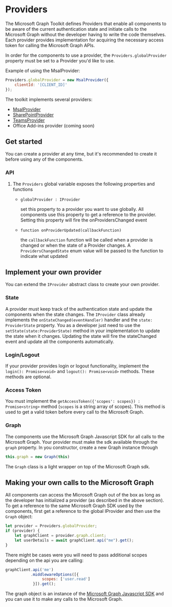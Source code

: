 # Providers

The Microsoft Graph Toolkit defines Providers that enable all components to be aware of the current authentication state and initiate calls to the Microsoft Graph without the developer having to write the code themselves. Each provider provides implementation for acquiring the necessary access token for calling the Microsoft Graph APIs.

In order for the components to use a provider, the `Providers.globalProvider` property must be set to a Provider you'd like to use. 

Example of using the MsalProvider:
```js
Providers.globalProvider = new MsalProvider({
    clientId: '[CLIENT_ID]'
});
```

The toolkit implements several providers:
* [MsalProvider](./providers/msal.md)
* [SharePointProvider](./providers/sharepoint.md)
* [TeamsProvider](./providers/teams.md)
* Office Add-ins provider (coming soon)


## Get started

You can create a provider at any time, but it's recommended to create it before using any of the components. 

### API

1. The `Providers` global variable exposes the following properties and functions
    * `globalProvider : IProvider`

        set this property to a provider you want to use globally. All components use this property to get a reference to the provider. Setting this property will fire the onProvidersChanged event

    * `function onProviderUpdated(callbackFunction)`

        the `callbackFunction` function will be called when a provider is changed or when the state of a Provider changes. A `ProvidersChangedState` enum value will be passed to the function to indicate what updated

## Implement your own provider

You can extend the `IProvider` abstract class to create your own provider.

### State
A provider must keep track of the authentication state and update the components when the state changes. The `IProvider` class already implements the `onStateChanged(eventHandler)` handler and the `state: ProviderState` property. You as a developer just need to use the `setState(state:ProviderState)` method in your implementation to update the state when it changes. Updating the state will fire the stateChanged event and update all the components automatically.

### Login/Logout
If your provider provides login or logout functionality, implement the `login(): Promise<void>` and `logout(): Promise<void>` methods. These methods are optional.

### Access Token
You must implement the `getAccessToken({'scopes': scopes}) : Promise<string>` method (`scopes` is a string array of scopes). This method is used to get a valid token before every call to the Microsoft Graph.

### Graph
The components use the Microsoft Graph Javascript SDK for all calls to the Microsoft Graph. Your provider must make the sdk available through the `graph` property. In you constructor, create a new Graph instance through 

```js
this.graph = new Graph(this)
```

The `Graph` class is a light wrapper on top of the Microsoft Graph sdk.

## Making your own calls to the Microsoft Graph

All components can access the Microsoft Graph out of the box as long as the developer has initialized a provider (as described in the above section). To get a reference to the same Microsoft Graph SDK used by the components, first get a reference to the global IProvider and then use the `Graph` object:

```js
let provider = Providers.globalProvider;
if (provider) {
    let graphClient = provider.graph.client;
    let userDetails = await graphClient.api("me").get();
}
```

There might be cases were you will need to pass additional scopes depending on the api you are calling:

```js
graphClient.api('me')
           .middlewareOptions([{
                scopes: ['user.read']
            }]).get();
```



The graph object is an instance of the [Microsoft Graph Javascript SDK](https://github.com/microsoftgraph/msgraph-sdk-javascript) and you can use it to make any calls to the Microsoft Graph.

